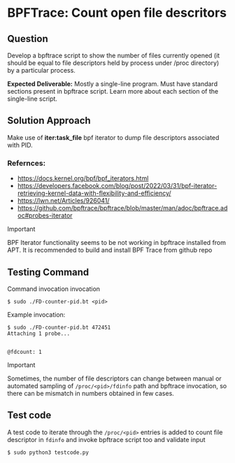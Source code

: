 # BPFTrace: Count open file descritors

## Question
Develop a bpftrace script to show the number of files currently opened (it should be equal to file descriptors held by process under /proc directory) by a particular process.

**Expected Deliverable:** Mostly a single-line program. Must have standard sections present in bpftrace script. Learn more about each section of the single-line script.

## Solution Approach

Make use of **iter:task_file** bpf iterator to dump file descriptors associated with PID.

### Refernces:
- https://docs.kernel.org/bpf/bpf_iterators.html
- https://developers.facebook.com/blog/post/2022/03/31/bpf-iterator-retrieving-kernel-data-with-flexibility-and-efficiency/
- https://lwn.net/Articles/926041/
- https://github.com/bpftrace/bpftrace/blob/master/man/adoc/bpftrace.adoc#probes-iterator


> [!IMPORTANT]
> BPF Iterator functionality seems to be not working in bpftrace installed from APT. It is recommended to build and install BPF Trace from github repo


## Testing Command

Command invocation invocation
```shellscript
$ sudo ./FD-counter-pid.bt <pid>
```

Example invocation:
```shellscript
$ sudo ./FD-counter-pid.bt 472451
Attaching 1 probe...


@fdcount: 1
```

> [!IMPORTANT]
> Sometimes, the number of file descriptors can change between manual or automated sampling of ```/proc/<pid>/fdinfo``` path and bpftrace invocation, so there can be mismatch in numbers obtained in few cases.

## Test code

A test code to iterate through the ```/proc/<pid>``` entries is added to count file descriptor in ```fdinfo``` and invoke bpftrace script too and validate input

```shellscript
$ sudo python3 testcode.py
```
